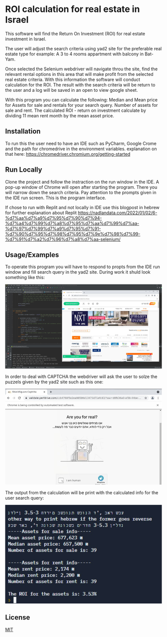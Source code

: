 # ROI calculation for real estate in Israel

This software will find the Return On Investment (ROI) for real estate investment in Israel. 

The user will adjust the search criteria using yad2 site for the preferable real 
estate type for example: A 3 to 4 rooms appartment with balcony in Bat-Yam. 

Once selected the Selenium webdriver will navigate throu the site, 
find the relevant rental options in this area that will make profit from the selected real
estate criteria. With this information the software will conduct calculation for the ROI.
The result with the search criteria will be return to the user and a log will be saved
in an open to view google sheet.

With this program you can calculate the following:
Median and Mean price for Assets for sale and rentals for your search query.
Number of assets for sale and rent.
The calculated ROI - return on investment calculate by dividing 
11 mean rent month by the mean asset price.


## Installation

To run this the user need to have an IDE such as PyCharm, 
Google Crome and the path for chromedrive in the environment
variables. explanation on that here: https://chromedriver.chromium.org/getting-started 

## Run Locally

Clone the project and follow the instraction on the run window in the IDE. A pop-up
window of Chrome will open after starting the program. There you will narrow down the
search criteria. Pay attention to the prompts given in the IDE run screen. This is the 
program interface. 

If chose to run with Replit and not locally in IDE use this  blogpost 
in hebrew for further explanation about Replit
https://nadlandata.com/2022/01/02/6-%d7%aa%d7%a9%d7%95%d7%90%d7%94-%d7%a4%d7%99%d7%a8%d7%95%d7%aa%d7%99%d7%aa-%d7%97%d7%99%d7%a9%d7%95%d7%91-%d7%90%d7%95%d7%98%d7%95%d7%9e%d7%98%d7%99-%d7%91%d7%a2%d7%96%d7%a8%d7%aa-selenium/


## Usage/Examples

To operate this program you will have to respond to propts from the IDE run window and fill
search query in the yad2 site. During work it shuld look something like this:

![alt text](figs/Screenshot_1.jpg)

In order to deal with CAPTCHA  the webdriver will ask the user to solze
the puzzels given by the yad2 site such as this one:

![alt text](figs/Screenshot_3.jpg)

The output from the calculation will be print with the calculated info for 
the user search query:

![alt text](figs/Screenshot_2.jpg)



## License

[MIT](https://choosealicense.com/licenses/mit/)

